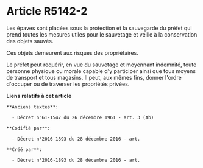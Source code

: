 # Article R5142-2

Les épaves sont placées sous la protection et la sauvegarde du préfet qui prend toutes les mesures utiles pour le sauvetage
et veille à la conservation des objets sauvés.

Ces objets demeurent aux risques des propriétaires.

Le préfet peut requérir, en vue du sauvetage et moyennant indemnité, toute personne physique ou morale capable d'y participer
ainsi que tous moyens de transport et tous magasins. Il peut, aux mêmes fins, donner l'ordre d'occuper ou de traverser les
propriétés privées.

**Liens relatifs à cet article**

	**Anciens textes**:

	  - Décret n°61-1547 du 26 décembre 1961 - art. 3 (Ab)

	**Codifié par**:

	  - Décret n°2016-1893 du 28 décembre 2016 - art.

	**Créé par**:

	  - Décret n°2016-1893 du 28 décembre 2016 - art.
